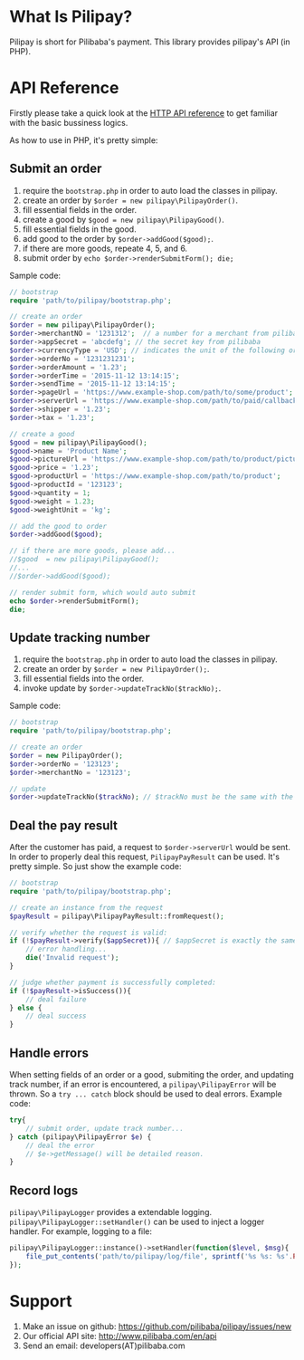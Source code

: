 What Is Pilipay?
===============
Pilipay is short for Pilibaba's payment. This library provides pilipay's API (in PHP).


API Reference
=============
Firstly please take a quick look at the [HTTP API reference](http://api.pilibaba.com/doc/pilipay-http-api-reference.html) to get familiar with the basic bussiness logics.

As how to use in PHP, it's pretty simple:

Submit an order
---------------
1. require the `bootstrap.php` in order to auto load the classes in pilipay.
2. create an order by `$order = new pilipay\PilipayOrder()`.
3. fill essential fields in the order.
4. create a good by `$good = new pilipay\PilipayGood()`.
5. fill essential fields in the good.
6. add good to the order by `$order->addGood($good);`.
7. if there are more goods, repeate 4, 5, and 6.
8. submit order by `echo $order->renderSubmitForm(); die;`

Sample code:
```php
// bootstrap
require 'path/to/pilipay/bootstrap.php';

// create an order
$order = new pilipay\PilipayOrder();
$order->merchantNO = '1231312';  // a number for a merchant from pilibaba
$order->appSecret = 'abcdefg'; // the secret key from pilibaba
$order->currencyType = 'USD'; // indicates the unit of the following orderAmount, shipper, tax and price
$order->orderNo = '1231231231';
$order->orderAmount = '1.23';
$order->orderTime = '2015-11-12 13:14:15';
$order->sendTime = '2015-11-12 13:14:15';
$order->pageUrl = 'https://www.example-shop.com/path/to/some/product';
$order->serverUrl = 'https://www.example-shop.com/path/to/paid/callback';
$order->shipper = '1.23';
$order->tax = '1.23';

// create a good 
$good = new pilipay\PilipayGood();
$good->name = 'Product Name';
$good->pictureUrl = 'https://www.example-shop.com/path/to/product/picture';
$good->price = '1.23';
$good->productUrl = 'https://www.example-shop.com/path/to/product';
$good->productId = '123123';
$good->quantity = 1;
$good->weight = 1.23;
$good->weightUnit = 'kg';

// add the good to order
$order->addGood($good);

// if there are more goods, please add...
//$good  = new pilipay\PilipayGood();
//...
//$order->addGood($good);

// render submit form, which would auto submit
echo $order->renderSubmitForm();
die;
```

Update tracking number
---------------------
1. require the `bootstrap.php` in order to auto load the classes in pilipay.
2. create an order by `$order = new PilipayOrder();`.
3. fill essential fields into the order.
4. invoke update by `$order->updateTrackNo($trackNo);`.

Sample code:
```php
// bootstrap
require 'path/to/pilipay/bootstrap.php';

// create an order
$order = new PilipayOrder();
$order->orderNo = '123123';
$order->merchantNo = '123123';

// update
$order->updateTrackNo($trackNo); // $trackNo must be the same with the track number on the package when shipping.
```

Deal the pay result
----------------
After the customer has paid, a request to `$order->serverUrl` would be sent. In order to properly deal this request, `PilipayPayResult` can be used. It's pretty simple. So just show the example code:

```php
// bootstrap
require 'path/to/pilipay/bootstrap.php';

// create an instance from the request
$payResult = pilipay\PilipayPayResult::fromRequest();

// verify whether the request is valid:
if (!$payResult->verify($appSecret)){ // $appSecret is exactly the same with $order->appSecret
	// error handling...
	die('Invalid request');
}

// judge whether payment is successfully completed:
if (!$payResult->isSuccess()){
	// deal failure
} else {
	// deal success
}

```

Handle errors
---------------
When setting fields of an order or a good, submiting the order, and updating track number, if an error is encountered, a `pilipay\PilipayError` will be thrown. 
So a `try ... catch` block should be used to deal errors.
Example code:
```php
try{
	// submit order, update track number...
} catch (pilipay\PilipayError $e) {
	// deal the error
	// $e->getMessage() will be detailed reason.
}
```

Record logs
-----------
`pilipay\PilipayLogger` provides a extendable logging. `pilipay\PilipayLogger::setHandler()` can be used to inject a logger handler. For example, logging to a file:
```php
pilipay\PilipayLogger::instance()->setHandler(function($level, $msg){
	file_put_contents('path/to/pilipay/log/file', sprintf('%s %s: %s'.PHP_EOL, date('Y-m-d H:i:s'), $level, $msg));
});
```

Support
=========
1. Make an issue on github: <https://github.com/pilibaba/pilipay/issues/new>
2. Our official API site: <http://www.pilibaba.com/en/api>
3. Send an email: developers(AT)pilibaba.com
